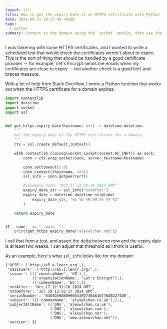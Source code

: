 ```yaml
---
layout: til
title: How to get the expiry date of an HTTPS certificate with Python
date: 2024-08-31 18:27:49 +0100
tags:
  - python
summary: Connect to the domain using the `socket` module, then use the `getpeercert()` method on the connection to get information about the HTTPS certificate.
---
```


I was tinkering with some HTTPS certificates, and I wanted to write a scheduled test that would check the certificates weren't about to expire.
This is the sort of thing that should be handled by a good certificate provider -- for example, Let's Encrypt sends me emails when my certificates are close to expiry -- but another check is a good belt-and-braces measure.

With a bit of help from Stack Overflow, I wrote a Python function that works out when the HTTPS certificate for a domain expires:

```python
import contextlib
import datetime
import socket
import ssl


def get_https_expiry_date(hostname: str) -> datetime.datetime:
    """
    Get the expiry date of the HTTPS certificate for a domain.
    """
    ctx = ssl.create_default_context()

    with contextlib.closing(socket.socket(socket.AF_INET)) as sock:
        conn = ctx.wrap_socket(sock, server_hostname=hostname)

        conn.settimeout(5.0)
        conn.connect((hostname, 443))
        ssl_info = conn.getpeercert()

        # Example date: "Oct 17 12:32:16 2024 GMT"
        expiry_date_str = ssl_info["notAfter"]
        expiry_date = datetime.datetime.strptime(
            expiry_date_str, "%b %d %H:%M:%S %Y %Z"
        )

    return expiry_date


if __name__ == "__main__":
    print(get_https_expiry_date("alexwlchan.net"))
```

I call that from a test, and assert the delta between now and the expiry date is at least two weeks.
I can adjust that threshold as I think is useful.

As an example, here's what `ssl_info` looks like for my domain:

```
{'OCSP': ('http://e5.o.lencr.org',),
 'caIssuers': ('http://e5.i.lencr.org/',),
 'issuer': ((('countryName', 'US'),),
            (('organizationName', "Let's Encrypt"),),
            (('commonName', 'E5'),)),
 'notAfter': 'Oct 17 12:32:16 2024 GMT',
 'notBefore': 'Jul 19 12:32:17 2024 GMT',
 'serialNumber': '04D4D59A60990543FD74EA616776AB2274DE',
 'subject': ((('commonName', 'alexwlchan.co.uk'),),),
 'subjectAltName': (('DNS', 'alexwlchan.co.uk'),
                    ('DNS', 'alexwlchan.com'),
                    ('DNS', 'alexwlchan.net'),
                    ('DNS', 'www.alexwlchan.net')),
 'version': 3}
```
